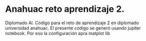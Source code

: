 # Anahuac reto aprendizaje 2. 
Diplomado AI.
Código para el reto de aprendizaje 2 en diplomado universidad anahuac.
El presente código se generó usando jupiter notebook. Por eso la configuración apra matplot lib

